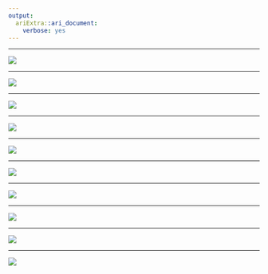 ```yaml
---
output:
  ariExtra::ari_document:
    verbose: yes
---
```



----------

<!--안녕하세요 .  데이터 과학자  이광춘입니다 . 제가 발표드릴 발표주제는 “ Document as a Data”  입니다 . 문서를 데이터로   이해하는 방식은 다소 생소할 수 있으나 데이터 과학의 기본이며  OCR  기술을 활용하여  데이터화하는  개념을 아주 높은 수준에서 일별하고자 합니다 . 1-->
![](/private/var/folders/cg/0x9z12457xv1910wjyj19b1w0000gp/T/RtmpbtGF4M/file44b419884628.png)


----------

<!--인공지능기술을 적용하여  OCR  작업을 처리하고자 할 때 가장 먼저  해야되는  작업 중 하나가 자료구조를 파악하고 이를 기계가 처리할 수 있는  자료구조로 정의하는 것입니다 . 문서를 데이터로 이해하고자 했던 그동안의 노력을 먼저 살펴보고  OCR 로 넘어가겠습니다 . 2-->
![](/private/var/folders/cg/0x9z12457xv1910wjyj19b1w0000gp/T/RtmpbtGF4M/file44b441b5f930.png)


----------

<!--HP 는 유명한 글로벌 기업으로 전세계를 대상으로 서버 ,  프린터 등을 판매하고 있다 . 이 회사는 전세계 대상으로 서버와 프린터 등을 판매하다 보니 사용자를 위한 매뉴얼 도움말을 제작해야만 되었고 , 영어 ,  중국어 ,  일본어 ,  독일어 등 다양한 언어를 기본적으로 지원하는 과제를 풀어야 했습니다 . 이를 위해서 상기와 같은 문서 템플릿을 만들고  One Source Multi Use  패러다임에 충실히 다양한 형태의 매뉴얼 제작을 자동화하였다 . 3-->
![](/private/var/folders/cg/0x9z12457xv1910wjyj19b1w0000gp/T/RtmpbtGF4M/file44b411fae004.png)


----------

<!--다음으로 연구논문을 해체하여 보겠습니다 . 연구논문은 문서 데이터의 전형을 보여주고 있습니다 . 연구논문은  연구제목 ,  저자 ,  소속기관 ,  초록 ,  그래프 ,  표 ,  참고문헌 등으로 구성됩니다 . 4-->
![](/private/var/folders/cg/0x9z12457xv1910wjyj19b1w0000gp/T/RtmpbtGF4M/file44b46d892fd4.png)


----------

<!--코딩을 통해 연구논문을 작성하는 시도도 최근에는 일반화되었다 . 이유는 대다수 연구논문이 데이터 과학에 기반을 두고 작성되는 경우가 빈번해 지면서  재현가능한  연구 (Reproducible Research) 가 기본이 되고 홀로 연구논문을 작성하는 대신  협업을 통한 작성이 일반화 되면서 특정 플랫폼 ,  특정 소프트웨어에 종속되는 것은 큰 장애로 다가서고 있습니다 . 데이터 ,  코드 ,  수식 ,  텍스트 ,  참고문헌 ,  스타일 등 논문을 구성하는 다양한 요소를 조합하고 재현가능하도록 논문을 저작해야 하고 , 더 나아가 이를 협업이 가능하고 누구나 특정 플랫폼이나 소프트웨어 제한없이 만들어야 하는 문제를 풀어야 합니다 . 5-->
![](/private/var/folders/cg/0x9z12457xv1910wjyj19b1w0000gp/T/RtmpbtGF4M/file44b449a33f7a.png)


----------

<!--한걸음 더 들어가 앞서 언급한 문제를 고려하여 연구논문을 제작하기 위한 프로젝트 구조를 예를 들어 설명해 보겠습니다 . 연구논문을 제작하는데 프로젝트 개념이 가장 상위 개념으로 들어가고 연구논문을 구성하는 데이터 ,  데이터를 탐색적으로 분석하여  다양한 표 ,  그래프 ,  모형에 대한 내용을 정리하는 부분이 프로젝트 디렉토리에 담겨야 합니다 . 한걸음 더 나아가 제작된 논문을 웹사이트 ,   PDF,  워드 ,  발표 슬라이드 등 다양한 형태로 뽑아내는 자동화 하는 과정도 포함되어야 하고 , 기본적으로 버전제어기능도 들어가야 합니다 .  여기에 논문 개발환경에 대한 정보도  도커   YAML  파일로 관리되어야 합니다 .   6-->
![](/private/var/folders/cg/0x9z12457xv1910wjyj19b1w0000gp/T/RtmpbtGF4M/file44b47c9c885a.png)


----------

<!--재현가능한  연구논문을 특히 데이터 과학을 차용한 연구논문은 한번에 작성되기 보다 다음과 같은  compendium( 개요서 ) 을 기초로 진화를 거치게 됩니다 . 즉 ,  먼저 데이터를 관리하고 데이터를 탐색적으로 분석함으로써 유의미한 결과를 찾아내게 되고 , 이를 마크다운 언어로 보고서화하여 공유가능한 기초를 갖추게 됩니다 . 다음으로  팩키지  개념을 도입하여 누구나 사용하기 편한 형태로 탈바꿈되고 도커  개념도 넣어 특정 플랫폼 ,  소프트웨어에 종속되지 않게 확장해 나갑니다 . 7-->
![](/private/var/folders/cg/0x9z12457xv1910wjyj19b1w0000gp/T/RtmpbtGF4M/file44b48bc0ca0.png)


----------

<!--문서에서 문자를 인식하는 과정은 문서 형태에 따라 정형 / 비정형 문서로 나눌 수 있습니다 . 문서내부에  특정 위치에 존재하는 텍스트 ,  표 ,  그래프 등을 인식하여 기계가 후속 처리 작업을 수행할 수 있도록 텍스트를 정형데이터 형태로 바꾸게 됩니다 . 8-->
![](/private/var/folders/cg/0x9z12457xv1910wjyj19b1w0000gp/T/RtmpbtGF4M/file44b471e0e0da.png)


----------

<!--OCR  기본 작업 프로세스는 원본이미지를  OCR 이 잘 되도록 이미지 처리 기술을 적극 활용하여 전처리작업을 취하고  Tesseract  혹은 네이버 등  클라우드   OCR  엔진을 사용하여 텍스트를 추출하고 사전 ,  맞춤법 검사 등 후처리 기술을 동원하여  OCR  정확도를 높인 후 텍스트로 떨구는 과정을 거치게 됩니다 . 예를 들어 주민등록 초본에서 문서종류와 전화번호를 광학문자인식 기술을 활용하여 추출하는 사례를 살펴보겠습니다 . 먼저 원본  아나로그  문서를  디지털화시키고  이미지 처리 기술을 활용하여 최대한 문자가 잘 뽑힐 수 있도록  전처리합니다 . 그리고 나서 고정형 문서의 경우 특정 위치에서 문자 영역을 특정한 후 글자 외관선을 통한 이미지 추출작업을  수행후  텍스트를 뽑아냅니다 . 9-->
![](/private/var/folders/cg/0x9z12457xv1910wjyj19b1w0000gp/T/RtmpbtGF4M/file44b462ca429e.png)


----------

<!--이상으로 문서를 데이터로 이해하는 새로운 관점을 제시하였고 ,  특히  OCR 에 관심을 갖게 되었는지 말씀을 드렸습니다 . 오늘  발표드린  문서를 데이터로 이해하고  OCR  대한 이해가 업무에 큰 도움이 되셨으면 좋겠습니다 .   감사합니다 . 10-->
![](/private/var/folders/cg/0x9z12457xv1910wjyj19b1w0000gp/T/RtmpbtGF4M/file44b44cdbc5bd.png)

